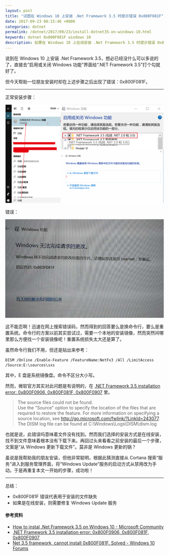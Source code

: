 ```yaml
---
layout: post
title: "试图在 Windows 10 上安装 .Net Framework 3.5 时提示错误 0x800F081F"
date: 2017-09-23 00:15:46 +0800
categories: dotnet
permalink: /dotnet/2017/09/23/install-dotnet35-on-windows-10.html
keywords: dotnet 0x800F081F windows 10
description: 如果在 Windows 10 上在线安装 .Net Framework 3.5 时提示错误 0x800F081F，可以考虑修复 Windows Update 服务后重试。
---
```


说到在 Windows 10 上安装 .Net Framework 3.5，想必已经没什么可以多说的了，直接去“启用或关闭 Windows 功能”界面给“.NET Framework 3.5”打个勾就好了。

但今天帮助一位朋友安装时却在上述步骤之后出现了错误：0x800F081F。

---

正常安装步骤：

![在 Windows 10 上安装 .Net Framework 3.5](/static/posts/2017-09-22-23-53-09.png)

错误：

![错误代码：0x800F081F](/static/posts/2017-09-22-23-55-50.png)

这不能忍啊！迅速在网上搜索错误码，然而得到的回答要么是换命令行，要么是重置系统。命令行的方案以前其实尝试过，需要一个本地的安装镜像，然而突然间哪里那么方便找一个安装镜像呢！重置系统损失太大还是算了。

虽然命令行我们不用，但还是贴出来参考：

```shell
DISM /Online /Enable-Feature /FeatureName:NetFx3 /All /LimitAccess /Source:E:\sources\sxs
```

其中，E 盘是系统镜像盘。命令不区分大小写。

然而，微软官方其实对此问题是有说明的，在 [.NET Framework 3.5 installation error: 0x800F0906, 0x800F081F, 0x800F0907](https://support.microsoft.com/en-us/help/2734782/net-framework-3-5-installation-error-0x800f0906--0x800f081f--0x800f09) 里。

> The source files could not be found.  
> Use the "Source" option to specify the location of the files that are required to restore the feature. For more information on specifying a source location, see http://go.microsoft.com/fwlink/?LinkId=243077.  
> The DISM log file can be found at C:\Windows\Logs\DISM\dism.log

也就是说，此错误吗意味着文件没有找到。然而我们选择的安装方式是在线安装，找不到文件意味着根本没有下载下来。再回过头来看看之前安装的最后一个步骤，文案是“从 Windows 更新下载文件”。莫非是 Windows 更新的锅？

虽说是我帮助我的朋友安装，但他非常聪明，根据此猜测直接从 Cortana 搜索“服务”进入到服务管理界面，将“Windows Update”服务的启动方式从禁用改为手动。于是再重复本文一开始的步骤，成功啦！

---

总结：
- 0x800F081F 错误代表用于安装的文件缺失
- 如果是在线安装，则需要修复 Windows Update 服务


#### 参考资料
- [How to instal .Net Framework 3.5 on Windows 10 - Microsoft Community](https://answers.microsoft.com/en-us/insider/forum/insider_wintp-insider_install/how-to-instal-net-framework-35-on-windows-10/450b3ba6-4d19-45ae-840e-78519f36d7a4)
- [.NET Framework 3.5 installation error: 0x800F0906, 0x800F081F, 0x800F0907](https://support.microsoft.com/en-us/help/2734782/net-framework-3-5-installation-error-0x800f0906--0x800f081f--0x800f09)
- [Net 3.5 framework, cannot install 0x800F081F. Solved - Windows 10 Forums](https://www.tenforums.com/software-apps/16594-net-3-5-framework-cannot-install-0x800f081f.html)
